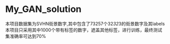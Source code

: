 # My_GAN_solution  
本项目数据集为SVHN街景数字,其中包含了73257个32*32*3的街景数字及其labels  
本项目只采用其中1000个带有标签的数字，遮盖其他标签，进行训练，最终测试集准确率可达到70%
